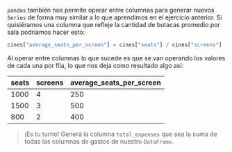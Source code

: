 `pandas` también nos permite operar entre columnas para generar nuevos `Series` de forma muy similar a lo que aprendimos en el ejercicio anterior. Si quisiéramos una columna que refleje la cantidad de butacas promedio por sala podríamos hacer esto:

```python
cines["average_seats_per_screen"] = cines["seats"] / cines["screens"] 
```

Al operar entre columnas lo que sucede es que se van operando los valores de cada una por fila, lo que nos deja como resultado algo así:

seats|screens|average_seats_per_screen|
---|---|---|
1000|4|250|
1500|3|500|
800|2|400|

> ¡Es tu turno! Generá la columna `total_expenses` que sea la suma de todas las columnas de gastos de nuestro `DataFrame`.
